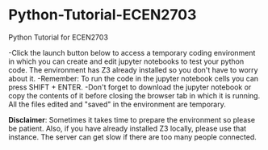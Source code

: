 # Python-Tutorial-ECEN2703
Python Tutorial for ECEN2703

-Click the launch button below to access a temporary coding environment in which you can create and edit jupyter notebooks to test your python code. The environment has Z3 already installed so you don't have to worry about it.
-Remember: To run the code in the jupyter notebook cells you can press SHIFT + ENTER.
-Don't forget to download the jupyter notebook or copy the contents of it before closing the browser tab in which it is running. All the files edited and "saved" in the environment are temporary.

**Disclaimer**: Sometimes it takes time to prepare the environment so please be patient. Also, if you have already installed Z3 locally, please use that instance. The server can get slow if there are too many people connected.
